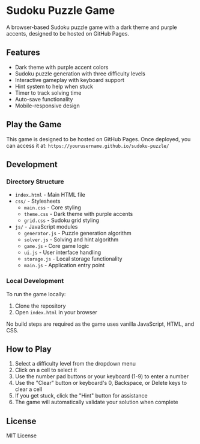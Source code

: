 # Sudoku Puzzle Game

A browser-based Sudoku puzzle game with a dark theme and purple accents, designed to be hosted on GitHub Pages.

## Features

- Dark theme with purple accent colors
- Sudoku puzzle generation with three difficulty levels
- Interactive gameplay with keyboard support
- Hint system to help when stuck
- Timer to track solving time
- Auto-save functionality
- Mobile-responsive design

## Play the Game

This game is designed to be hosted on GitHub Pages. Once deployed, you can access it at: 
`https://yourusername.github.io/sudoku-puzzle/`

## Development

### Directory Structure

- `index.html` - Main HTML file
- `css/` - Stylesheets
  - `main.css` - Core styling
  - `theme.css` - Dark theme with purple accents
  - `grid.css` - Sudoku grid styling
- `js/` - JavaScript modules
  - `generator.js` - Puzzle generation algorithm
  - `solver.js` - Solving and hint algorithm
  - `game.js` - Core game logic
  - `ui.js` - User interface handling
  - `storage.js` - Local storage functionality
  - `main.js` - Application entry point

### Local Development

To run the game locally:

1. Clone the repository
2. Open `index.html` in your browser

No build steps are required as the game uses vanilla JavaScript, HTML, and CSS.

## How to Play

1. Select a difficulty level from the dropdown menu
2. Click on a cell to select it
3. Use the number pad buttons or your keyboard (1-9) to enter a number
4. Use the "Clear" button or keyboard's 0, Backspace, or Delete keys to clear a cell
5. If you get stuck, click the "Hint" button for assistance
6. The game will automatically validate your solution when complete

## License

MIT License